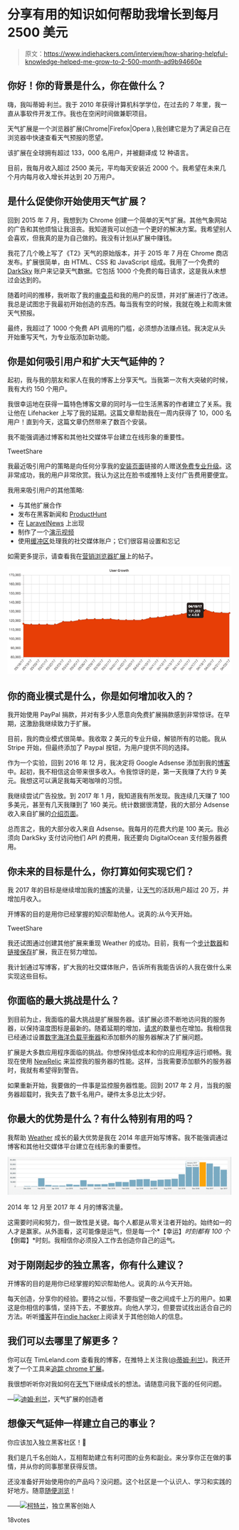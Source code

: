 # 分享有用的知识如何帮助我增长到每月 2500 美元

> 原文：<https://www.indiehackers.com/interview/how-sharing-helpful-knowledge-helped-me-grow-to-2-500-month-ad9b94660e>

## 你好！你的背景是什么，你在做什么？

嗨，我叫蒂姆·利兰。我于 2010 年获得计算机科学学位，在过去的 7 年里，我一直从事软件开发工作。我也在空闲时间做兼职项目。

天气扩展是一个浏览器扩展(Chrome|Firefox|Opera ),我创建它是为了满足自己在浏览器中快速查看天气预报的愿望。

该扩展在全球拥有超过 133，000 名用户，并被翻译成 12 种语言。

目前，我每月收入超过 2500 美元，平均每天安装近 2000 个。我希望在未来几个月内每月收入增长并达到 20 万用户。

## 是什么促使你开始使用天气扩展？

回到 2015 年 7 月，我想到为 Chrome 创建一个简单的天气扩展。其他气象网站的广告和其他烦恼让我沮丧。我知道我可以创造一个更好的解决方案。我希望别人会喜欢，但我真的是为自己做的。我没有计划从扩展中赚钱。

我花了几个晚上写了《T2》天气的原始版本，并于 2015 年 7 月在 Chrome 商店发布。扩展很简单，由 HTML、CSS 和 JavaScript 组成。我用了一个免费的 [DarkSky](https://darksky.net/app/) 账户来记录天气数据。它包括 1000 个免费的每日请求，这是我从未想过会达到的。

随着时间的推移，我听取了我的[审查员](https://chrome.google.com/webstore/detail/weather/iolcbmjhmpdheggkocibajddahbeiglb/reviews)和我的用户的反馈，并对扩展进行了改进。我总是试图忠于我最初开始创造的东西。每当我有空的时候，我就在晚上和周末做天气预报。

最终，我超过了 1000 个免费 API 调用的门槛，必须想办法赚点钱。我决定从头开始重写天气，为专业版添加新功能。

## 你是如何吸引用户和扩大天气延伸的？

起初，我与我的朋友和家人在我的博客上分享天气。当我第一次有大突破的时候，我有大约 150 个用户。

我很幸运地在获得一篇特色博客文章的同时与一位生活黑客的作者建立了关系。我让他在 Lifehacker 上写了我的延期。这篇文章帮助我在一周内获得了 10，000 名用户！直到今天，这篇文章仍然带来了数百个安装。

我不能强调通过博客和其他社交媒体平台建立在线形象的重要性。

TweetShare

我最近吸引用户的策略是向任何分享我的[安装页面](https://weatherextension.com/)链接的人赠送[免费专业升级](https://timleland.com/free-weather-pro-upgrade/)。这非常成功，我的用户非常欣赏。我认为这比在脸书或推特上支付广告费用要便宜。

我用来吸引用户的其他策略:

*   与其他扩展合作
*   发布在黑客新闻和 [ProductHunt](https://www.producthunt.com/posts/weather)
*   在 [LaravelNews](https://laravel-news.com/behind-the-app-chrome-weather-extension) 上出现
*   制作了一个[演示视频](https://www.youtube.com/watch?v=X9V8Yo8ecGE)
*   使用[缓冲区](https://buffer.com/)处理我的社交媒体账户；它们很容易设置和忘记

如需更多提示，请查看我在[营销浏览器扩展](https://timleland.com/how-to-market-browser-extensions)上的帖子。

![Growth from March to April 2017](img/930717d6e28962f23b7a41a94b56ff41.png)

## 你的商业模式是什么，你是如何增加收入的？

我开始使用 PayPal 捐款，并对有多少人愿意向免费扩展捐款感到非常惊讶。在早期，这激励我继续致力于扩展。

目前，我的商业模式很简单。我收取 2 美元的专业升级，解锁所有的功能。我从 Stripe 开始，但最终添加了 Paypal 按钮，为用户提供不同的选择。

作为一个实验，回到 2016 年 12 月，我决定将 Google Adsense 添加到我的[博客](https://timleland.com/)中。起初，我不相信这会带来很多收入。令我惊讶的是，第一天我赚了大约 9 美元。我想这可以满足我每天喝咖啡的习惯。

我继续尝试广告投放。到 2017 年 1 月，我知道我有所发现。我连续几天赚了 100 多美元，甚至有几天我赚到了 160 美元。统计数据很清楚，我的大部分 Adsense 收入来自扩展的[介绍页面](https://timleland.com/weather-extension/)。

总而言之，我的大部分收入来自 Adsense。我每月的花费大约是 100 美元。我必须向 DarkSky 支付访问他们 API 的费用，我还要向 DigitalOcean 支付服务器费用。

## 你未来的目标是什么，你打算如何实现它们？

我 2017 年的目标是继续增加我的[博客](https://timleland.com/)的流量，让[天气](https://weatherextension.com/)的活跃用户超过 20 万，并增加月收入。

开博客的目的是用你已经掌握的知识帮助他人。说真的:从今天开始。

TweetShare

我还试图通过创建其他扩展来重现 Weather 的成功。目前，我有一个[步计数器](https://chrome.google.com/webstore/detail/step-tracker/mmehkkgdjeabomkpmpfkemcomagemjfn)和[链接保存](https://chrome.google.com/webstore/detail/read-later/hleifpgbhiladknmecmkpgbgfmlnjhoh)扩展，我正在努力增加。

我计划通过写博客，扩大我的社交媒体账户，告诉所有我能告诉的人我在做什么来实现这些目标。

## 你面临的最大挑战是什么？

到目前为止，我面临的最大挑战是扩展服务器。该扩展必须不断地访问我的服务器，以保持温度图标是最新的。随着延期的增加，[请求](https://timleland.com/nginx-real-time-metrics/)的数量也在增加。我相信我已经通过设置[数字海洋负载平衡器](https://timleland.com/digitalocean-load-balancers/)和添加额外的服务器解决了扩展问题。

扩展是大多数应用程序面临的挑战。你想保持低成本和你的应用程序运行顺畅。我现在使用 [NewRelic](https://newrelic.com/) 来监控我的服务器的性能。这样，当我需要添加额外的服务器时，我就有希望得到警告。

如果重新开始，我要做的一件事是监控服务器性能。回到 2017 年 2 月，当我的服务器超载时，我失去了数千名用户。硬件太多总比太少好。

## 你最大的优势是什么？有什么特别有用的吗？

我帮助 [Weather](https://weatherextension.com/) 成长的最大优势是我在 2014 年底开始写博客。我不能强调通过博客和其他社交媒体平台建立在线形象的重要性。

![Weather extension's blog traffic](img/60f73b8e16daf16913976d205d39bdf2.png)

2014 年 12 月至 2017 年 4 月的博客流量。

这需要时间和努力，但一致性是关键。每个人都是从零关注者开始的。始终如一的人才是赢家。从外面看，这可能像是运气，但是每一个*【幸运】*时刻都有 100 个*【倒霉】*时刻。我相信你必须投入工作去创造你自己的运气。

## 对于刚刚起步的独立黑客，你有什么建议？

开博客的目的是用你已经掌握的知识帮助他人。说真的:从今天开始。

每天创造，分享你的经验。要持之以恒，不要指望一夜之间成千上万的用户。如果这是你相信的事情，坚持下去，不要放弃。向他人学习，但要尝试找出适合自己的方法。听听[播客](https://www.indiehackers.com/podcast/008-nathan-barry-of-convertkit)并在[indie hacker](https://www.indiehackers.com/businesses)上阅读关于其他创始人的信息。

## 我们可以去哪里了解更多？

你可以在 TimLeland.com 查看我的博客，在推特上关注我([@蒂姆·利兰](https://twitter.com/Tim_Leland))。我还开发了一个工具来[追踪 chrome 扩展](https://extensions.timleland.com/)。

我很想听听你对我如何在[天气](https://weatherextension.com/)下继续成长的想法。请随意问我下面的任何问题。

—[<picture id="ember5205104" class="user-avatar ember-view user-link__avatar">![](img/82bd3bb4769a3aa1cd13889ee7c0fa91.png)</picture>迪姆·利兰](/timleland?id=jhviZwgFeWR6cSz4WwfqrfnDeyj2)，天气扩展的创造者

## 想像天气延伸一样建立自己的事业？

你应该加入独立黑客社区！🤗

我们是几千名创始人，互相帮助建立有利可图的业务和副业。来分享你正在做的事情，并从你的同事那里获得反馈。

还没准备好开始使用你的产品吗？没问题。这个社区是一个认识人、学习和实践的好地方。随意[随便浏览](/)！

——[<picture id="ember5205109" class="user-avatar ember-view user-link__avatar">![](img/82bd3bb4769a3aa1cd13889ee7c0fa91.png)</picture>柯特兰](/csallen?id=ibTLPyjwVebnZjMGKvz6ztarnuV2)，独立黑客创始人

18votes